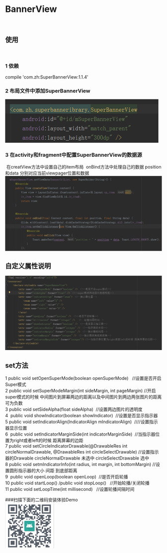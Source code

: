 # BannerView
 
 
 
## 使用
 
 ### 1 依赖
 compile 'com.zh:SuperBannerView:1.1.4'
 ### 2 布局文件中添加SuperBannerView
 ![](https://github.com/DeveloperZH/BannerView/blob/master/app/src/main/res/mipmap-xhdpi/layout_eg.png)
 ### 3 在activity和fragment中配置SuperBannerView的数据源
  在creatView方法中设置自己的item布局
  onBind方法中处理自己的数据 position和data 分别对应当前viewpager位置和数据
 ![](https://github.com/DeveloperZH/BannerView/blob/master/app/src/main/res/mipmap-xhdpi/layout_eg2.png)
 
 ## 自定义属性说明
 ![](https://github.com/DeveloperZH/BannerView/blob/master/app/src/main/res/mipmap-xhdpi/layout_eg4.png)
 
 ## set方法
 1 public void setOpenSuperMode(boolean openSuperMode)   //设置是否开启Super模式  
 2 public void setSuperModeMargin(int sideMargin, int pageMargin)  //开启super模式的时候  中间图片到屏幕两边的距离以及中间图片到两边两张图片的距离  可为负数  
 3  public void setSideAlpha(float sideAlpha)  //设置两边图片的透明度      
 4  public void showIndicator(boolean showIndicator)  //设置是否显示指示器     
 5  public void setIndicatorAlign(IndicatorAlign mIndicatorAlign)  ////设置指示器显示位置   
 6  public void setIndicatorMarginSide(int indicatorMarginSide)  //当指示器位置为right或者left的时候 距离屏幕的边距     
 7  public void setCircleIndicatorDrawable(@DrawableRes int circleNormalDrawable, @DrawableRes int circleSelectDrawable) //设置指示器的Drawable  circleNormalDrawable 未选中  circleSelectDrawable 选中      
 8  public void setmIndicatorInfo(int radius, int margin, int bottomMargin) //设置圆形指示器的大小  间距  到底部距离    
 9  public void openLoop(boolean openLoop)  //是否开启轮播     
 10 public void startLoop() /public void stopLoop()   //开始轮播/关闭轮播     
 11 public void setLoopTime(int millisecond)   //设置轮播间隔时间    
 
 ###扫描下面的二维码安装体验Demo     
 ![](https://github.com/DeveloperZH/BannerView/blob/master/app/src/main/res/mipmap-xhdpi/layout_eg_3.png)
 

